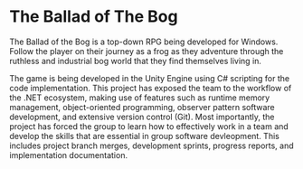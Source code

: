 # The Ballad of The Bog
The Ballad of the Bog is a top-down RPG being developed for Windows. Follow the player on their journey as a frog as they adventure through the ruthless and industrial bog world that they find themselves living in.

The game is being developed in the Unity Engine using C# scripting for the code implementation. This project has exposed the team to the workflow of the .NET ecosystem, making use of features such as runtime memory management, object-oriented programming, observer pattern software development, and extensive version control (Git). Most importantly, the project has forced the group to learn how to effectively work in a team and develop the skills that are essential in group software devleopment. This includes project branch merges, development sprints, progress reports, and implementation documentation.
